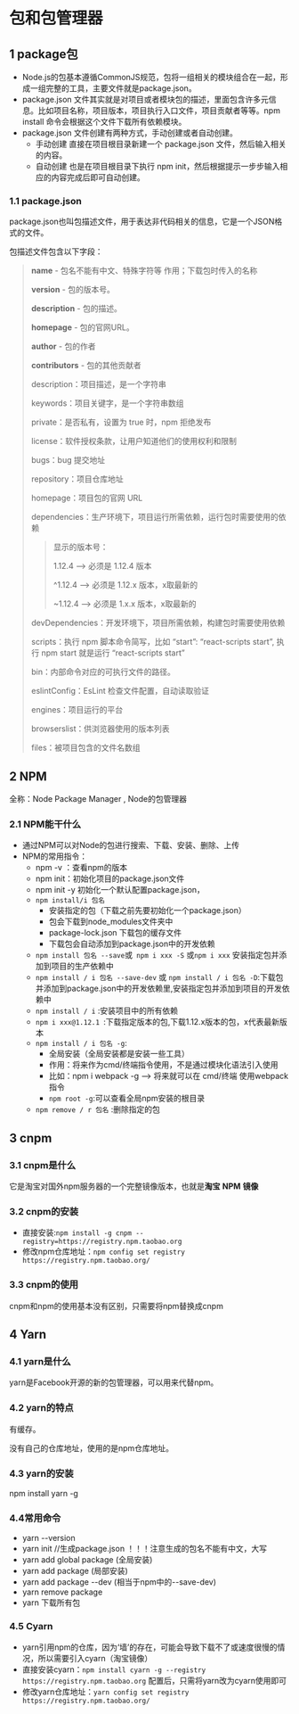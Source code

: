 # 包和包管理器

## 1 package包

- Node.js的包基本遵循CommonJS规范，包将一组相关的模块组合在一起，形成一组完整的工具，主要文件就是package.json。
- package.json 文件其实就是对项目或者模块包的描述，里面包含许多元信息。比如项目名称，项目版本，项目执行入口文件，项目贡献者等等。npm install 命令会根据这个文件下载所有依赖模块。
- package.json 文件创建有两种方式，手动创建或者自动创建。
  - 手动创建 直接在项目根目录新建一个 package.json 文件，然后输入相关的内容。
  - 自动创建 也是在项目根目录下执行 npm init，然后根据提示一步步输入相应的内容完成后即可自动创建。

### 1.1 package.json

package.json也叫包描述文件，用于表达非代码相关的信息，它是一个JSON格式的文件。

包描述文件包含以下字段：

> **name** - 包名不能有中文、特殊字符等 作用；下载包时传入的名称
>
> **version** - 包的版本号。
>
> **description** - 包的描述。
>
> **homepage** - 包的官网URL。
>
> **author** - 包的作者
>
> **contributors** - 包的其他贡献者
>
> description：项目描述，是一个字符串
>
> keywords：项目关键字，是一个字符串数组
>
> private：是否私有，设置为 true 时，npm 拒绝发布
>
> license：软件授权条款，让用户知道他们的使用权利和限制
>
> bugs：bug 提交地址
>
> repository：项目仓库地址
>
> homepage：项目包的官网 URL
>
> dependencies：生产环境下，项目运行所需依赖，运行包时需要使用的依赖
>
> > 显示的版本号：
> >
> > 1.12.4 --> 必须是 1.12.4 版本
> >
> > ^1.12.4 --> 必须是 1.12.x 版本，x取最新的
> >
> > ~1.12.4 --> 必须是 1.x.x 版本，x取最新的
>
> devDependencies：开发环境下，项目所需依赖，构建包时需要使用依赖
>
> scripts：执行 npm 脚本命令简写，比如 “start”: “react-scripts start”, 执行 npm start 就是运行 “react-scripts start”
>
> bin：内部命令对应的可执行文件的路径。
>
> eslintConfig：EsLint 检查文件配置，自动读取验证
>
> engines：项目运行的平台
>
> browserslist：供浏览器使用的版本列表
>
> files：被项目包含的文件名数组

## 2 NPM

全称：Node Package Manager , Node的包管理器

### 2.1 NPM能干什么

- 通过NPM可以对Node的包进行搜索、下载、安装、删除、上传
- NPM的常用指令：
  - npm -v ：查看npm的版本
  - npm init：初始化项目的package.json文件
  - npm init -y 初始化一个默认配置package.json，
  - `npm install/i 包名`
    - 安装指定的包（下载之前先要初始化一个package.json）
    - 包会下载到node_modules文件夹中
    - package-lock.json 下载包的缓存文件
    - 下载包会自动添加到package.json中的开发依赖
  - `npm install 包名 --save`或` npm i xxx -S` 或`npm i xxx` 安装指定包并添加到项目的生产依赖中
  - `npm install / i 包名 --save-dev` 或 `npm install / i 包名 -D`:下载包并添加到package.json中的开发依赖里,安装指定包并添加到项目的开发依赖中
  - `npm install / i` :安装项目中的所有依赖
  - `npm i xxx@1.12.1 `:下载指定版本的包,下载1.12.x版本的包，x代表最新版本
  - `npm install / i 包名 -g`:
    - 全局安装（全局安装都是安装一些工具）
    - 作用：将来作为cmd/终端指令使用，不是通过模块化语法引入使用
    - 比如：npm i webpack -g --> 将来就可以在 cmd/终端 使用webpack指令
    - `npm root -g`:可以查看全局npm安装的根目录
  - `npm remove / r 包名` :删除指定的包

## 3 cnpm

### 3.1 cnpm是什么

它是淘宝对国外npm服务器的一个完整镜像版本，也就是**淘宝** **NPM** **镜像**

### 3.2 cnpm的安装

- 直接安装:`npm install -g cnpm --registry=https://registry.npm.taobao.org`
- 修改npm仓库地址：`npm config set registry https://registry.npm.taobao.org/`

### 3.3 cnpm的使用

cnpm和npm的使用基本没有区别，只需要将npm替换成cnpm

## 4 Yarn

### 4.1 yarn是什么

yarn是Facebook开源的新的包管理器，可以用来代替npm。

### 4.2 yarn的特点

有缓存。

没有自己的仓库地址，使用的是npm仓库地址。

### 4.3 yarn的安装

npm install yarn -g

### 4.4常用命令

- yarn --version
- yarn init //生成package.json ！！！注意生成的包名不能有中文，大写
- yarn add global package (全局安装)
- yarn add package (局部安装)
- yarn add package --dev (相当于npm中的--save-dev)
- yarn remove package
- yarn 下载所有包

### 4.5 Cyarn

- yarn引用npm的仓库，因为‘墙’的存在，可能会导致下载不了或速度很慢的情况，所以需要引入cyarn（淘宝镜像）
- 直接安装cyarn：`npm install cyarn -g --registry https://registry.npm.taobao.org` 配置后，只需将yarn改为cyarn使用即可
- 修改yarn仓库地址：`yarn config set registry https://registry.npm.taobao.org/`